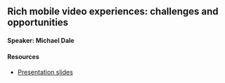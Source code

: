 ## Rich mobile video experiences: challenges and opportunities

#### Speaker: Michael Dale

#### Resources
* [Presentation slides](presentation-slides.pdf)
